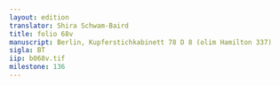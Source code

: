 ```yaml
---
layout: edition
translator: Shira Schwam-Baird
title: folio 68v
manuscript: Berlin, Kupferstichkabinett 78 D 8 (olim Hamilton 337)
sigla: BT
iip: b068v.tif
milestone: 136
---
```

